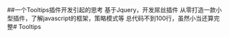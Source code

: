 ##一个Tooltips插件开发引起的思考
基于Jquery，开发屌丝插件
从零打造一款小型插件，了解javascript的框架，策略模式等
总代码不到100行，虽然小当还算完整# Tooltips
